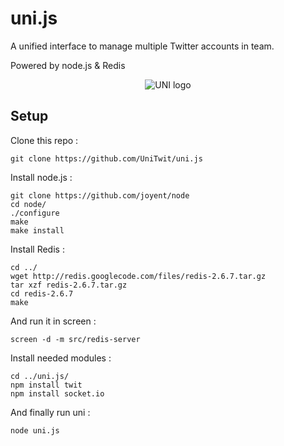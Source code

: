 uni.js
======

A unified interface to manage multiple Twitter accounts in team.

Powered by node.js & Redis

<p align="center">
  <img src="http://files.lechatleon.com/i/UNI.png~255" alt="UNI logo"/>
</p>

## Setup


Clone this repo : 

	git clone https://github.com/UniTwit/uni.js

Install node.js : 

	git clone https://github.com/joyent/node
	cd node/
	./configure
	make
	make install

Install Redis : 

	cd ../
	wget http://redis.googlecode.com/files/redis-2.6.7.tar.gz
	tar xzf redis-2.6.7.tar.gz
	cd redis-2.6.7
	make

And run it in screen :

	screen -d -m src/redis-server

Install needed modules : 

	cd ../uni.js/
	npm install twit
	npm install socket.io

And finally run uni : 

	node uni.js
